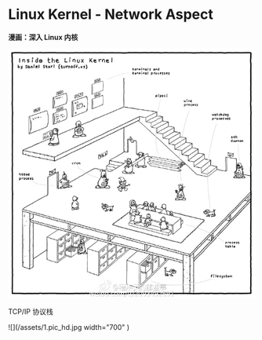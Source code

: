 # Linux Kernel - Network Aspect

**漫画：深入 Linux 内核**

<img src="/assets/7cc829d3gw1f92ipqgjjxj21kw1lbdxf.jpg" width="700"/>

TCP/IP 协议栈

![](/assets/1.pic_hd.jpg width="700" )







